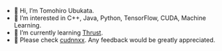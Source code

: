 - 👋 Hi, I’m Tomohiro Ubukata.
- 👀 I’m interested in C++, Java, Python, TensorFlow, CUDA, Machine Learning.
- 🌱 I’m currently learning [Thrust](https://thrust.github.io/).
- 🌟 Please check [cudnnxx](https://github.com/t-ubukata/cudnnxx). Any feedback would be greatly appreciated.
<!---
t-ubukata/t-ubukata is a ✨ special ✨ repository because its `README.md` (this file) appears on your GitHub profile.
You can click the Preview link to take a look at your changes.
--->
